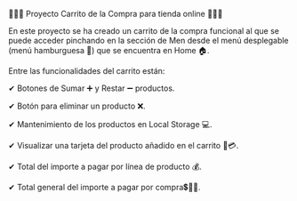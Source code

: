 🛒🛒🛒 Proyecto Carrito de la Compra para tienda online 🛒🛒🛒

En este proyecto se ha creado un carrito de la compra funcional al que se puede acceder pinchando en la sección de Men desde el menú desplegable (menú hamburguesa 🍔) que se encuentra en Home 🏠.

Entre las funcionalidades del carrito están:

✔ Botones de Sumar ➕ y Restar ➖ productos.

✔ Botón para eliminar un producto ❌.

✔ Mantenimiento de los productos en Local Storage 💻.

✔ Visualizar una tarjeta del producto añadido en el carrito 📇💳.

✔ Total del importe a pagar por línea de producto 💰.

✔ Total general del importe a pagar por compra💲💸🤑.
